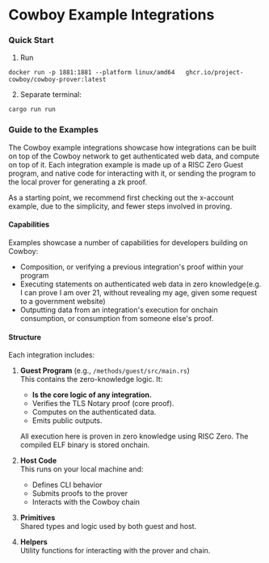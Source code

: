# Cowboy Example Integrations

### Quick Start
1. Run
```shell
docker run -p 1881:1881 --platform linux/amd64   ghcr.io/project-cowboy/cowboy-prover:latest
```
2. Separate terminal:
```shell
cargo run run
```

### Guide to the Examples
The Cowboy example integrations showcase how integrations can be built on top of the Cowboy network to get authenticated web data, and compute on top of it. Each integration example is made up of a RISC Zero Guest program, and native code for interacting with it, or sending the program to the local prover for generating a zk proof.

As a starting point, we recommend first checking out the x-account example, due to the simplicity, and fewer steps involved in proving.

#### Capabilities
 Examples showcase a number of capabilities for developers building on Cowboy:
- Composition, or verifying a previous integration's proof within your program
- Executing statements on authenticated web data in zero knowledge(e.g. I can prove I am over 21, without revealing my age, given some request to a government website)
- Outputting data from an integration's execution for onchain consumption, or consumption from someone else's proof.

#### Structure

Each integration includes:

1. **Guest Program** (e.g., `/methods/guest/src/main.rs`)  
   This contains the zero-knowledge logic. It:
   - **Is the core logic of any integration.**
   - Verifies the TLS Notary proof (core proof).
   - Computes on the authenticated data.
   - Emits public outputs.

   All execution here is proven in zero knowledge using RISC Zero. The compiled ELF binary is stored onchain.

2. **Host Code**  
   This runs on your local machine and:
   - Defines CLI behavior
   - Submits proofs to the prover
   - Interacts with the Cowboy chain

3. **Primitives**  
   Shared types and logic used by both guest and host.

4. **Helpers**  
   Utility functions for interacting with the prover and chain.
